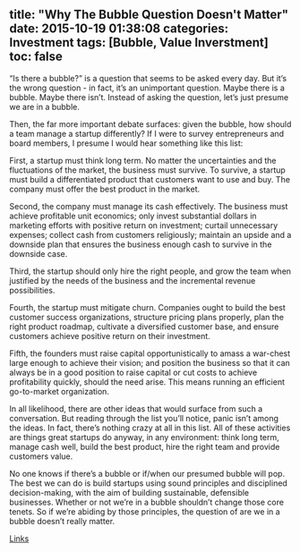 title: "Why The Bubble Question Doesn't Matter"
date: 2015-10-19 01:38:08
categories: Investment
tags: [Bubble, Value Inverstment]
toc: false
---

“Is there a bubble?” is a question that seems to be asked every day. But it’s the wrong question - in fact, it’s an unimportant question. Maybe there is a bubble. Maybe there isn’t. Instead of asking the question, let’s just presume we are in a bubble.

<!--more-->

Then, the far more important debate surfaces: given the bubble, how should a team manage a startup differently? If I were to survey entrepreneurs and board members, I presume I would hear something like this list:

First, a startup must think long term. No matter the uncertainties and the fluctuations of the market, the business must survive. To survive, a startup must build a differentiated product that customers want to use and buy. The company must offer the best product in the market.

Second, the company must manage its cash effectively. The business must achieve profitable unit economics; only invest substantial dollars in marketing efforts with positive return on investment; curtail unnecessary expenses; collect cash from customers religiously; maintain an upside and a downside plan that ensures the business enough cash to survive in the downside case.

Third, the startup should only hire the right people, and grow the team when justified by the needs of the business and the incremental revenue possibilities.

Fourth, the startup must mitigate churn. Companies ought to build the best customer success organizations, structure pricing plans properly, plan the right product roadmap, cultivate a diversified customer base, and ensure customers achieve positive return on their investment.

Fifth, the founders must raise capital opportunistically to amass a war-chest large enough to achieve their vision; and position the business so that it can always be in a good position to raise capital or cut costs to achieve profitability quickly, should the need arise. This means running an efficient go-to-market organization.

In all likelihood, there are other ideas that would surface from such a conversation. But reading through the list you’ll notice, panic isn’t among the ideas. In fact, there’s nothing crazy at all in this list. All of these activities are things great startups do anyway, in any environment: think long term, manage cash well, build the best product, hire the right team and provide customers value.

No one knows if there’s a bubble or if/when our presumed bubble will pop. The best we can do is build startups using sound principles and disciplined decision-making, with the aim of building sustainable, defensible businesses. Whether or not we’re in a bubble shouldn’t change those core tenets. So if we’re abiding by those principles, the question of are we in a bubble doesn’t really matter.


[Links](http://tomtunguz.com/so-what-if-its-a-bubble/)
